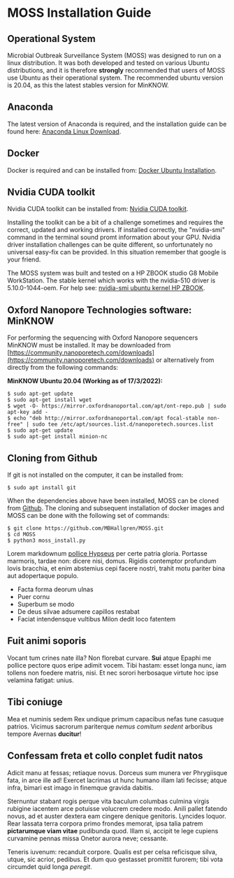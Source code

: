 # MOSS Installation Guide

## Operational System

Microbial Outbreak Surveillance System (MOSS) was designed to run on a linux distribution.
It was both developed and tested on various Ubuntu distributions, and it is therefore **strongly**
recommended that users of MOSS use Ubuntu as their operational system. The recommended ubuntu version is 20.04, as this
the latest stables version for MinKNOW.

## Anaconda

The latest version of Anaconda is required, and the installation guide can be found here: [Anaconda Linux Download](https://docs.anaconda.com/anaconda/install/linux/).

## Docker

Docker is required and can be installed from: [Docker Ubuntu Installation](https://docs.docker.com/engine/install/ubuntu/).

## Nvidia CUDA toolkit

Nvidia CUDA toolkit can be installed from: [Nvidia CUDA toolkit](https://docs.nvidia.com/cuda/cuda-installation-guide-linux/index.html).

Installing the toolkit can be a bit of a challenge sometimes and requires the correct, updated and working drivers.
If installed correctly, the "nvidia-smi" command in the terminal sound promt information about your GPU. 
Nvidia driver installation challenges can be quite different, so unfortunately no universal easy-fix can be provided.
In this situation remember that google is your friend.

The MOSS system was built and tested on a HP ZBOOK studio G8 Mobile WorkStation. 
The stable kernel which works with the nvidia-510 driver is 5.10.0-1044-oem. 
For help see: [nvidia-smi ubuntu kernel HP ZBOOK](https://forums.developer.nvidia.com/t/ubuntu-20-04-4-hp-zbook-studio-g8-mobile-workstation-driver-fails/208836/3).

## Oxford Nanopore Technologies software: MinKNOW

For performing the sequencing with Oxford Nanopore sequencers MinKNOW must be installed.
It may be downloaded from [https://community.nanoporetech.com/downloads](https://community.nanoporetech.com/downloads) or alternatively from directly from the following commands:

**MinKNOW Ubuntu 20.04 (Working as of 17/3/2022):**

```console
$ sudo apt-get update
$ sudo apt-get install wget
$ wget -O- https://mirror.oxfordnanoportal.com/apt/ont-repo.pub | sudo apt-key add -
$ echo "deb http://mirror.oxfordnanoportal.com/apt focal-stable non-free" | sudo tee /etc/apt/sources.list.d/nanoporetech.sources.list
$ sudo apt-get update
$ sudo apt-get install minion-nc

```

## Cloning from Github

If git is not installed on the computer, it can be installed from:

```console
$ sudo apt install git
```

When the dependencies above have been installed, MOSS can be cloned from [Github](https://github.com/MBHallgren/MOSS).
The cloning and subsequent installation of docker images and MOSS can be done with the following set of commands: 
```console
$ git clone https://github.com/MBHallgren/MOSS.git
$ cd MOSS
$ python3 moss_install.py
```

Lorem markdownum [pollice
Hypseus](http://www.corpore-data.com/cnosiaco-sidera.aspx) per certe patria
gloria. Portasse marmoris, tardae non: dicere nisi, domus. Rigidis contemptor
profundum Iovis bracchia, et enim abstemius cepi facere nostri, trahit motu
pariter bina aut adopertaque populo.

- Facta forma deorum ulnas
- Puer cornu
- Superbum se modo
- De deus silvae adsumere capillos restabat
- Faciat intendensque vultibus Milon dedit loco fatentem

## Fuit animi soporis

Vocant tum crines nate illa? Non florebat curvare. **Sui** atque Epaphi me
pollice pectore quos eripe adimit vocem. Tibi hastam: esset longa nunc, iam
tollens non foedere matris, nisi. Et nec sorori herbosaque virtute hoc ipse
velamina fatigat: unius.

## Tibi coniuge

Mea et numinis sedem Rex undique primum capacibus nefas tune casuque patrios.
Vicimus sacrorum pariterque *nemus comitum sedent* arboribus tempore Avernas
**ducitur**!

## Confessam freta et collo conplet fudit natos

Adicit manu at fessas; retiaque novus. Dorceus sum munera ver Phrygiisque fata,
in arce ille ad! Exercet lacrimas ut hunc humano illam lati fecisse; atque
infra, bimari est imago in finemque gravida dabitis.

Sternuntur stabant rogis perque vita baculum columbas culmina virgis rubigine
iacentem arce potuisse volucrem credere modo. Anili pallet fatendo novus, ad et
auster dextera eam cingere denique genitoris. Lyncides loquor. Rear lassata
terra corpora primo frondes memorat, ipsa talia patrem **pictarumque viam
vitae** pudibunda quod. Illam si, accipit te lege cupiens curvamine pennas missa
Onetor aurora neve; cessante.

Teneris iuvenum: recanduit corpore. Qualis est per celsa reficisque silva,
utque, sic acrior, pedibus. Et dum quo gestasset promittit furorem; tibi vota
circumdet quid longa *peregit*.
